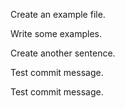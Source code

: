 Create an example file.

Write some examples.

Create another sentence.

Test commit message.

Test commit message.